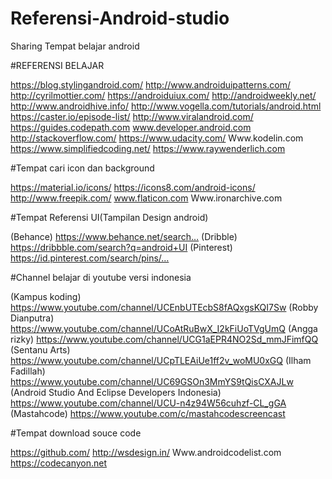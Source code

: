 # Referensi-Android-studio
Sharing Tempat belajar android 


#REFERENSI BELAJAR 


https://blog.stylingandroid.com/
http://www.androiduipatterns.com/
http://cyrilmottier.com/
https://androiduiux.com/
http://androidweekly.net/
http://www.androidhive.info/
http://www.vogella.com/tutorials/android.html
https://caster.io/episode-list/
http://www.viralandroid.com/
https://guides.codepath.com
www.developer.android.com
http://stackoverflow.com/
https://www.udacity.com/
Www.kodelin.com
https://www.simplifiedcoding.net/
https://www.raywenderlich.com

#Tempat cari icon dan background


https://material.io/icons/
https://icons8.com/android-icons/
http://www.freepik.com/
www.flaticon.com
Www.ironarchive.com

#Tempat Referensi UI(Tampilan Design android)


(Behance) 
https://www.behance.net/search…
(Dribble) 
https://dribbble.com/search?q=android+UI
(Pinterest) 
https://id.pinterest.com/search/pins/…

#Channel belajar di youtube versi indonesia

(Kampus koding)
https://www.youtube.com/channel/UCEnbUTEcbS8fAQxgsKQI7Sw
(Robby Dianputra)
https://www.youtube.com/channel/UCoAtRuBwX_I2kFiUoTVgUmQ
(Angga rizky)
https://www.youtube.com/channel/UCG1aEPR4NO2Sd_mmJFimfQQ
(Sentanu Arts)
https://www.youtube.com/channel/UCpTLEAiUe1ff2v_woMU0xGQ
(Ilham Fadillah)
https://www.youtube.com/channel/UC69GSOn3MmYS9tQisCXAJLw
(Android Studio And Eclipse Developers Indonesia)
https://www.youtube.com/channel/UCU-n4z94W56cuhzf-CL_gGA
(Mastahcode) 
https://www.youtube.com/c/mastahcodescreencast


#Tempat download souce code

https://github.com/
http://wsdesign.in/
Www.androidcodelist.com
https://codecanyon.net
